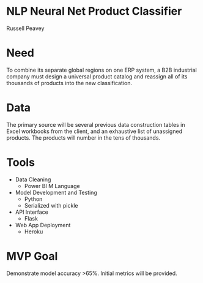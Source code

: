 # NLP Neural Net Product Classifier
Russell Peavey

# Need
To combine its separate global regions on one ERP system, a B2B industrial company must design a universal product catalog and reassign all of its thousands of products into the new classification.

# Data
The primary source will be several previous data construction tables in Excel workbooks from the client, and an exhaustive list of unassigned products. The products will number in the tens of thousands.  

# Tools

- Data Cleaning
  - Power BI M Language
- Model Development and Testing
  - Python
  - Serialized with pickle
- API Interface
  - Flask
- Web App Deployment 
  - Heroku

# MVP Goal
Demonstrate model accuracy >65%. 
Initial metrics will be provided.
